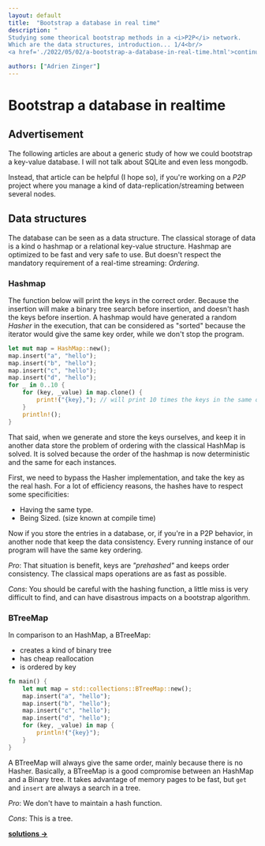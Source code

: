 ```yaml
---
layout: default
title:  "Bootstrap a database in real time"
description: "
Studying some theorical bootstrap methods in a <i>P2P</i> network.
Which are the data structures, introduction... 1/4<br/>
<a href='./2022/05/02/a-bootstrap-a-database-in-real-time.html'>continue to read</a>"

authors: ["Adrien Zinger"]
---
```



# Bootstrap a database in realtime

## Advertisement

The following articles are about a generic study of how we could bootstrap a
key-value database. I will not talk about SQLite and even less mongodb.

Instead, that article can be helpful (I hope so), if you're working on a *P2P*
project where you manage a kind of data-replication/streaming between several
nodes.

## Data structures

The database can be seen as a data structure. The classical storage of data is
a kind o hashmap or a relational key-value structure. Hashmap are optimized to
be fast and very safe to use. But doesn't respect the mandatory requirement of
a real-time streaming: _Ordering_.

### Hashmap

The function below will print the keys in the correct order. Because the
insertion will make a binary tree search before insertion, and doesn't hash the
keys before insertion. A hashmap would have generated a random _Hasher_ in the
execution, that can be considered as "sorted" because the iterator would give
the same key order, while we don't stop the program.

```rust
let mut map = HashMap::new();
map.insert("a", "hello");
map.insert("b", "hello");
map.insert("c", "hello");
map.insert("d", "hello");
for _ in 0..10 {
    for (key, _value) in map.clone() {
        print!("{key},"); // will print 10 times the keys in the same order
    }
    println!();
}
```

That said, when we generate and store the keys ourselves, and keep it in
another data store
the problem of ordering with the classical HashMap is solved. It is solved
because the order of the hashmap is now deterministic and the same for each
instances.

First, we need to bypass the Hasher implementation, and take the key as the
real hash. For a lot of efficiency reasons, the hashes have to respect some
specificities:

- Having the same type.
- Being Sized. (size known at compile time)

Now if you store the entries in a database, or, if you're in a P2P behavior, in
another node that keep the data consistency. Every running instance of our
program will have the same key ordering.

_Pro_: That situation is benefit, keys are _"prehashed"_ and keeps order
consistency. The classical maps operations are as fast as possible.

_Cons_: You should be careful with the hashing function, a little miss
is very difficult to find, and can have disastrous impacts on a bootstrap
algorithm.

### BTreeMap

In comparison to an HashMap, a BTreeMap:
- creates a kind of binary tree
- has cheap reallocation
- is ordered by key


```rust
fn main() {
    let mut map = std::collections::BTreeMap::new();
    map.insert("a", "hello");
    map.insert("b", "hello");
    map.insert("c", "hello");
    map.insert("d", "hello");
    for (key, _value) in map {
        println!("{key}");
    }
}
```

A BTreeMap will always give the same order, mainly because there is no Hasher.
Basically, a BTreeMap is a good compromise between an HashMap and a Binary
tree. It takes advantage of memory pages to be fast, but `get` and `insert`
are always a search in a tree.

_Pro_: We don't have to maintain a hash function.

_Cons_: This is a tree.

<b>[solutions &rarr;](/2022/05/02/b-bootstrap-a-database-in-real-time.html)</b>
